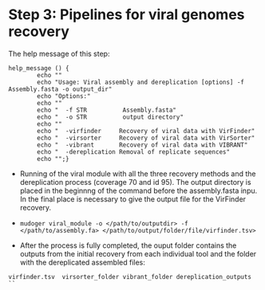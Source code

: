 
# Step 3: Pipelines for viral genomes recovery

The help message of this step:
```
help_message () {
        echo ""
        echo "Usage: Viral assembly and dereplication [options] -f Assembly.fasta -o output_dir"
        echo "Options:"
        echo ""
        echo "  -f STR          Assembly.fasta"
        echo "  -o STR          output directory"          
        echo ""
        echo "  -virfinder     Recovery of viral data with VirFinder"
        echo "  -virsorter     Recovery of viral data with VirSorter"
        echo "  -vibrant       Recovery of viral data with VIBRANT"
        echo "  -dereplication Removal of replicate sequences"
        echo "";}

```
* Running of the viral module with all the three recovery methods and the dereplication process (coverage 70 and id 95). The output directory is placed in the beginnng of the command before the assembly.fasta inpu. In the final place is necessary to give the output file for the VirFinder recovery.  
* ```mudoger viral_module -o </path/to/outputdir> -f </path/to/assembly.fa> </path/to/output/folder/file/virfinder.tsv>```

* After the process is fully completed, the ouput folder contains the outputs from the initial recovery from each individual tool and the folder with the  dereplicated assembled files:

```
virfinder.tsv  virsorter_folder vibrant_folder dereplication_outputs 
`` 







